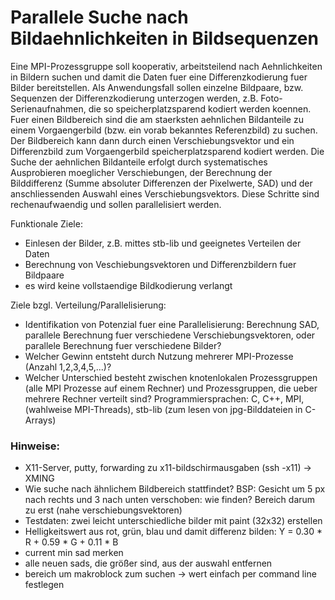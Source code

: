 # Parallele Suche nach Bildaehnlichkeiten in Bildsequenzen

Eine MPI-Prozessgruppe soll kooperativ, arbeitsteilend nach Aehnlichkeiten in Bildern suchen und damit die Daten
fuer eine Differenzkodierung 
fuer Bilder bereitstellen. Als Anwendungsfall sollen einzelne Bildpaare, bzw. Sequenzen der Differenzkodierung unterzogen werden, z.B. Foto-Serienaufnahmen,
die so speicherplatzsparend kodiert werden koennen. 
Fuer einen Bildbereich sind die am staerksten aehnlichen Bildanteile zu einem
Vorgaengerbild (bzw. ein vorab bekanntes Referenzbild) zu suchen. 
Der Bildbereich kann dann durch einen Verschiebungsvektor und ein Differenzbild zum
Vorgaengerbild speicherplatzsparend kodiert werden. 
Die Suche der aehnlichen Bildanteile erfolgt durch systematisches Ausprobieren
moeglicher Verschiebungen, der Berechnung der Bilddifferenz 
(Summe absoluter Differenzen der Pixelwerte, SAD) und der anschliessenden Auswahl eines Verschiebungsvektors. 
Diese Schritte sind rechenaufwaendig und sollen parallelisiert werden. 

Funktionale Ziele:
* 	Einlesen der Bilder, z.B. mittes stb-lib und geeignetes Verteilen der Daten
* 	Berechnung von Veschiebungsvektoren und Differenzbildern fuer Bildpaare
*	es wird keine vollstaendige Bildkodierung verlangt 


Ziele bzgl. Verteilung/Parallelisierung:
* 	Identifikation von Potenzial fuer eine Parallelisierung: Berechnung SAD, parallele Berechnung fuer verschiedene Verschiebungsvektoren, 
	oder parallele Berechnung fuer verschiedene Bilder? 
* 	Welcher Gewinn entsteht durch Nutzung mehrerer MPI-Prozesse (Anzahl 1,2,3,4,5,...)?
*	Welcher Unterschied besteht zwischen knotenlokalen Prozessgruppen (alle MPI Prozesse auf einem Rechner) und Prozessgruppen, die ueber mehrere Rechner verteilt sind?
Programmiersprachen: C, C++, MPI, (wahlweise MPI-Threads), stb-lib (zum lesen von jpg-Bilddateien in C-Arrays)



### Hinweise:
* X11-Server, putty, forwarding zu x11-bildschirmausgaben (ssh -x11)
  -> XMING
* Wie suche nach ähnlichem Bildbereich stattfindet? BSP: Gesicht um 5 px nach rechts und 3 nach unten verschoben: wie finden? Bereich darum zu erst (nahe verschiebungsvektoren)
* Testdaten: zwei leicht unterschiedliche bilder mit paint (32x32) erstellen
* Helligkeitswert aus rot, grün, blau und damit differenz bilden: Y = 0.30 * R + 0.59 * G + 0.11 * B
* current min sad merken
* alle neuen sads, die größer sind, aus der auswahl entfernen
* bereich um makroblock zum suchen -> wert einfach per command line festlegen